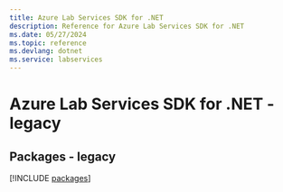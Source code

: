 ```yaml
---
title: Azure Lab Services SDK for .NET
description: Reference for Azure Lab Services SDK for .NET
ms.date: 05/27/2024
ms.topic: reference
ms.devlang: dotnet
ms.service: labservices
---
```

# Azure Lab Services SDK for .NET - legacy
## Packages - legacy
[!INCLUDE [packages](lab-services-index.md)]